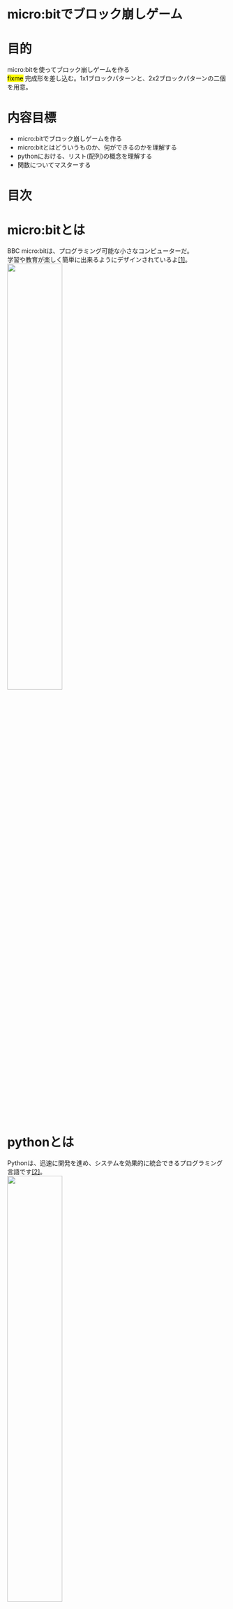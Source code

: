 # micro:bitでブロック崩しゲーム
# 目的
micro:bitを使ってブロック崩しゲームを作る<br>
<mark>fixme</mark> 完成形を差し込む。1x1ブロックパターンと、2x2ブロックパターンの二個を用意。

# 内容目標
- micro:bitでブロック崩しゲームを作る
- micro:bitとはどういうものか、何ができるのかを理解する
- pythonにおける、リスト(配列)の概念を理解する
- 関数についてマスターする
# 目次
# micro:bitとは
BBC micro:bitは、プログラミング可能な小さなコンピューターだ。<br>
学習や教育が楽しく簡単に出来るようにデザインされているよ[[1]](https://groklearning.com/)。<br>
<img src="./image/microbit.jpg" width="50%" height=50%>

# pythonとは
Pythonは、迅速に開発を進め、システムを効果的に統合できるプログラミング言語です[[2]](https://www.python.org/)。<br>
<img src="./image/python.png" width="50%" height=50%>

# コーディング
## プログラム全体図
- ①初期位置にブロックを配置<br>
<img src="./gif/step1.gif" width="10%" height="10%">

- ②一定時間経過でブロックが落下<br>
<img src="./gif/step2.gif" width="10%" height="10%">

- ③一番下まで落ちたら、ブロックをそこに配置<br>
<img src="./gif/step2.gif" width="10%" height="10%">

- ④新しいブロックを生成<br>
<img src="./gif/step3.gif" width="10%" height="10%">

- ⑤一列揃ったらその列を消去<br>
<img src="./gif/step4.gif" width="10%" height="10%">

★★一旦完成★★

- Ex. プログラムを見やすくしよう
- Ex. 消したブロックより上のブロックを落とす
- Ex. 画面がチカチカしないようにする
- Ex. ブロックの種類を追加

Exは順不同。<br>
## micro:bitの紹介(3min)
### LED表示<br>
- 5×5のLEDディスプレイ（発光ダイオード）<br>
<img src="./gif/led.gif" width="25%" height="25%">

### ボタン操作<br>
- 2つのボタン（左Aボタン、右Bボタン）<br>
<img src="./gif/button.gif" width="25%" height="25%">

### 様々なセンサ<br>
- 加速度計<br>
- 磁力計（コンパス）<br>
- 温度センサー<br>
- Bluetooth<br>
- ラジオ通信（他のmicro:bitと通信する）<br>
- 外部入出力ピン（金色のパッド部分）<br>
## 簡単なLED点灯デモ(5min)
### 指定した場所のLEDを点灯<br>
```python: python
flash(x, y, 明るさ)
```
### (2, 2) の位置に明るさ9で点灯
```python: demo1.py
flash(2, 2, 9)
```
### micro:bitで実行
↓のコマンドを TERMINAL で実行する<br>
```bash: TERMINAL
uflash demo.py
```
↓のようにLEDが光れば成功！<br><br>
<img src="./image/demo.png" width="20%" height="20%">

### x座標とy座標について<br>
- x: よこの位置 0（左）〜4（右）<br>
- y: たての位置 0（上）〜4（下）<br>
<img src="./image/zahyo.png" width="20%" height="20%">

### 明るさについて<br>
- 0(真っ暗)〜9(一番明るい)<br>
### 関数について<br>
<mark>fixme</mark> 画像が欲しい<br>

### Work. (0, 4)の位置に明るさ6で点灯してみよう<br>
<ins>demo.py</ins>のプログラムを、(0, 4)の位置に明るさ6で点灯させるプログラムに書き換えてください。

↓の画像のように光れば成功!<br><br>
<img src="./image/demo1.png" width="20%" height="20%">

<details><summary>答え</summary>

```python:demo.py
flash(0, 4, 6)
```
</details>

### Work. 以下のプログラムを実行した時、どのLEDが光るかを考えてみてください<br>
```python:python
flash(2, 0, 9)
flash(2, 1, 9)
flash(2, 2, 9)
flash(2, 3, 9)
flash(2, 4, 9)
```

<img src="./image/zahyo.png" width="20%" height="20%">

<details><summary>答え</summary>
<img src="./image/prac1.png" width="20%" height="20%">
</details>

## Work①,②: 落ちるブロックを作ろう(10min)
ここでは、ブロックが一定時間ごとに落ちていくプログラムを作っていきます。<br>
↓完成形<br><br>
<img src="./gif/main1.gif" width="25%" height="25%">

このために、<br>
#### ①初期位置(一番上の真ん中)にブロックを表示<br>
#### ②そのブロックを一定時間ごとに落とす<br>

という順番でプログラミングをしていきます！<br>

### ①初期位置にブロックを表示<br>
まずは、一番上の真ん中(x = 2, y = 0)の位置にLEDを点灯するプログラムを作っていきます。<br>
これが、ゲームを開始したときのブロックの初期位置になります。<br>

#### 1. main.pyを開く<br>
今までは練習のため、<ins>demo.py</ins>というファイルにプログラムを書いていました。<br>
ここからは実際にブロック崩しゲームを作っていくので、本番用のファイル(<ins>main.py</ins>)を開いてください。<br>
ここからは、プログラムはこの<ins>main.py</ins>に記述していきます。<br>

#### 2. 座標を変数で指定できるようにする<br>
これまではflashの引数には直接数字を入れていました(ex. flash(2, 2, 6))。<br>
しかし、今後のために、LEDを点灯する座標は変数で指定できるようにしておきましょう。<br>
なので、x と y という変数を作成し、初期値を代入してください。<br>
初期値は、一番上の真ん中の位置に表示できるような値にしてください。<br>
<details><summary>答え</summary>

```python:demo.py
x = 2
y = 0
```
</details>

その後、(x,y)の位置に、明るさ9で点灯するプログラムを作成してください<br>

<details><summary>答え</summary>

```python:demo.py
x = 2
y = 0
flash(x, y, 9)
```
</details>

#### 3. 繰り返し処理

現時点のプログラムは、**(x, y)を指定し、その座標のLEDを明るさ9で点灯させる**というものです。

このプログラムでは、**LEDを一回光らせたらプログラムが終了**しています。<br>
点灯し続けているので**繰り返している**と錯覚するかもしれませんが、 PC から電源が供給され続けているので光っているだけです。<br>
一定時間経過ごとにブロックを落とすためにはプログラムは**終了してほしくない**ので、**繰り返し処理**を追加します<br>
pythonには**二種類**の繰り返し(ループ)があったのを覚えていますか？<br>
<details><summary>答え</summary>

**for(回数ループ)**
```python:demo.py
for i in range(10):
```
**while(条件ループ)**
```python:demo.py
while 条件式:
```
</details>

ブロック崩しゲームの場合、どちらのループを使う方が良いでしょうか？
<details><summary>答え</summary>

一般的には、ゲームが終了するまで何回ループをするかは分からない(時と場合による)ので、本レッスンでは while を使います。<br>
ゲームの終了条件を今の進捗で入れるのは難しいので、とりあえず無限ループにしましょう。<br>
**while(無限)**
```python:demo.py
x = 2
y = 0
while True:
  flash(x, y, 9)
```
</details>

これで繰り返し処理の実装も完了しました。<br>
- 実行して確認
```bash:TERMINAL
uflash main.py
```
micro:bitをパソコンに繋げて、上記のコマンドを実行してみてください。<br>
↓のように初期位置が光っていたら成功です！<br>
<img src="./image/prac2.png" width="20%" height="20%">


### ②ブロックが落下するようにする
準備が整ったので、いよいよ本題の**落下するプログラム**を書いていきます！<br>
#### 1. フローチャート
現時点のプログラムは、**同じ場所のLEDを点灯し続ける**プログラムです。<br>
フローチャートは以下になります。<br>
```
(2, 0)の位置のLEDを点灯
↓
(2, 0)の位置のLEDを点灯
↓
(2, 0)の位置のLEDを点灯
↓
(2, 0)の位置のLEDを点灯
↓
...
```
落ちているように見せるためには、フローチャートは以下である必要があります。<br>
```
(2, 0)の位置のLEDを点灯
↓
(2, 1)の位置のLEDを点灯
↓
(2, 2)の位置のLEDを点灯
↓
(2, 3)の位置のLEDを点灯
↓
...
```
つまり、yの座標を1ずつ増やしていけばいいわけです。<br>
これを見据えて、上記ではyの変数化を行いました。<br>
プログラムのフローチャートを詳しく書くと、以下になります。<br>
```
xに2を、yに0を代入
↓
(x, y)の位置のLEDを点灯
↓
yの数字を+1する
↓
(x, y)の位置のLEDを点灯
↓
yの数字を+1する
↓
(x, y)の位置のLEDを点灯
↓
yの数字を+1する
↓
...
```
となるようにプログラムを変更すればよさそうですね。<br>
#### 2. フローチャートを基にプログラム作成
上記のフローチャートを参考にしながら、落下するプログラムを自力で作ってみてください。<br>
<details><summary>(とりあえずの)答え</summary>

```python:demo.py
x = 2
y = 0
while True:
  flash(x, y, 9)
  y += 1(もしくは、 y = y + 1)
```
フローチャート通りに素直に書くと、こうなるはずです。<br>

#### クイズ
上記のプログラムを実行すると、↓のように一瞬で一列が光るはずです。なぜでしょうか？<br>
<img src="./image/prac3.png" width="20%" height="20%">

<details><summary>答え</summary>

少し前に下記のようなクイズをしたのを覚えていますか？<br>
### Work. 以下のプログラムを実行した時、どのLEDが光るかを考えてみてください<br>
```python:python
flash(2, 0, 9)
flash(2, 1, 9)
flash(2, 2, 9)
flash(2, 3, 9)
flash(2, 4, 9)
```
<img src="./image/prac1.png" width="20%" height="20%">

この時に、flash関数は、指定した座標を光らせる(だけ)の関数だと説明しました。<br>
つまり、LEDを消すためには、LEDを消す関数(clear)を使わなければいけません。<br>
ということは、上記で考えたフローチャートが間違っていたというわけです。間違っていたというよりも、見積りが甘かったという方が適切かもしれません。<br>
```
(2,0)を点灯
↓
LEDを消す
↓
(2,1)を点灯
↓
LEDを消す
↓
(2,2)を点灯
↓
...
```
となればいいので、
```python
flash(2, 0, 9)
clear()
flash(2, 1, 9)
clear()
flash(2, 2, 9)
clear()
flash(2, 3, 9)
clear()
flash(2, 4, 9)
```
という風に、flash関数の間にclear関数を挟んであげればよさそうです。<br>
しかし、実行すると↓のように、一番下だけが点灯します。なぜでしょうか？<br>
<img src="./image/prac4.png" width="20%" height="20%">

<details><summary>答え</summary>

**プログラムはあっています。**<br>
しかし、**プログラムは一行0.05秒ぐらいで処理される**ので、**一瞬で一番下まで行ってしまった**ということです。<br>
ただし、これだと動きが速すぎて目で追えないので、**少し待機してもらいましょう**。<br>
待機する関数は、**sleep**です。引数の単位は秒ではなく**ミリ秒**(秒/1000)なので気を付けてください。
```
(2,0)を点灯
↓
0.5秒待機
↓
LEDを消す
↓
(2,1)を点灯
↓
0.5秒待機
↓
LEDを消す
↓
(2,2)を点灯
↓
0.5秒待機
↓
...
```
となればいいので、
```python
flash(2, 0, 9)
sleep(500)
clear()
flash(2, 1, 9)
sleep(500)
clear()
flash(2, 2, 9)
sleep(500)
clear()
flash(2, 3, 9)
sleep(500)
clear()
flash(2, 4, 9)
```
このプログラムを実行すると、↓のように期待通りに動いてくれます。

<img src="./gif/main1.gif" width="25%" height="25%">

上記のプログラムを参考にして、<ins>main.py</ins>のプログラムを修正していきましょう！<br>
</details>
</details>
</details>

#### 3. フローチャートの修正
上記で、先ほど作ったフローチャートに二つミスがあることが発覚しました。<br>
- 消灯する処理が抜けていた<br>
- 待機する処理が抜けていた<br>

#### Ex. プログラミングの面白さ
皆さんはプログラムが間違っていたりエラーが出たりすると失敗したと思って落ち込むかもしれません。<br>
しかし、これからは間違っていたりエラーが出たりしたときは**喜んで**ください。<br>
プログラミングの一番の醍醐味は、(私の意見では)トライ&エラーです。<br>
少し考えただけでは一発でうまくいかないような難題を、何が足りていないか、どういう機能を追加したらよいか、もっと改善する方法はないか…と考え挑戦することで、立派な作品を作ることができます。<br>
これは難しい作品であればあるほど、完成したときの喜びは大きいです。<br>
作品の難しさは、間違った回数やエラーが出た回数だと思っています<br>
つまり、間違っていたりエラーが出たりすればするほど完成したときの喜びが大きくなっていくのです。<br>
なので、プログラムが間違っていたりエラーが出たりしても笑顔で、その原因を一つずつつぶしていきましょう。<br>

#### 3. フローチャートの修正
話が脱線しましたが、フローチャートの修正を行っていきます。<br>
修正すべきポイントは、以下の２点でした。<br>
- 消灯する処理を追加する<br>
- 待機する処理を追加する<br>

今回は２つ一気に修正できそうです。修正したフローチャートは以下です。<br>
```
xに2を、yに0を代入               xに2を、yに0を代入
↓                               ↓
(x, y)の位置のLEDを点灯          (x, y)の位置のLEDを点灯
|                                ↓
|                                0.5秒待つ
|                                ↓
|                                clear()
↓                               ↓
yの数字を+1する                  yの数字を+1する
↓                               ↓
(x, y)の位置のLEDを点灯     →   (x, y)の位置のLEDを点灯
|                                ↓
|                                0.5秒待つ
|                                ↓
|                                clear()
↓                               ↓
yの数字を+1する                  yの数字を+1する
↓
...
```
このフローチャート通りにプログラムを書けば、落ちるプログラムが完成します！やってみましょう！<br>
- 0.5秒待つ: sleep(500)
- clear(): clear()
<details><summary>答え</summary>

```python:demo.py
x = 2
y = 0
while True:
  flash(x, y, 9)
  sleep(500)
  clear()
  y += 1
```
</details>
現時点でのプログラムでは、ブロックが一番下に行った後、変なマークが表示されていると思います。<br>
この変なマークはエラーのサインです。<br>
何故エラーが出ているか分かりますか？<br>
<details><summary>答え</summary>

存在しない場所のLEDを点灯しようとして、"そんなところにLEDは無いよ"というエラーが出ています。<br>
では、どのようにプログラムを変更すればエラーが出なくなるでしょうか？<br>
<details><summary>答え</summary>

エラーが出ないようにするためには、yの数字を4より大きくしないように修正すればできそうです。<br>
今、yの数値を変更(インクリメント)している所は、 y += 1 の所なので、そこを修正しましょう。<br>
現状だと、"無条件で+1する"プログラムになっていますが、"yの数値が4より小さい時だけ+1する"プログラムに変更しましょう。<br>
プログラム的に言えば、"yの数値が4より小さければ+1、でなければ何もしない"というプログラムに変更します。<br>
このようなプログラムを書きたい時は条件分岐を使えばいいので、<br>
```python:demo.py
x = 2
y = 0
while True:
  flash(x, y, 9)
  sleep(500)
  clear()
  if y < 4:
    y += 1
```
というプログラムに変更すれば、エラーが出なくなるはずです。<br>
</details>
</details>

## Work③: 着地したブロックを記録しよう(20min)
現時点でのプログラムでは、ブロックが一番下に行くと、その場で止まるという動きになっています。<br>
完成に近づけるためには、<br>
①一番下に落ちたらその場所にブロックを固定し<br>
②そのブロックの座標をどこかに保存して<br>
③次のブロックを出す<br>
ように変更する必要があります。<br>
まず、一番下に落ちたブロックの座標を保存するプログラム、次に保存した座標を常に光らせるプログラム、最後に次のブロックを出すプログラムを書くという順番で実装していきます！<br>
### Step1: ブロックの座標を保存する方法を考えよう
まずは、一番下に落ちたブロックの座標を保存するプログラムを書いていきましょう！<br>
何かを保存したい時に使うものと言えば、変数を思い浮かべると思います。<br>
しかし、変数には弱点があって、一つの変数につき1つの値しか保存できません。<br>
今回は、LEDは 5 x 5 の25個あり、25個変数を作るのはめんどくさいですし、何よりプログラムがぐちゃぐちゃになり読みにくく(可読性が低く)なってしまいます。<br>
そこで、今回はリスト(配列)というものを使って、一つのリストに25個の情報を一気に入れようと思います。

### リスト(配列とは)
リストと配列は厳密には違うけど、同じものだと思ってくれて大丈夫です。気になる人はまた聞きに来てください。<br>
イノベーターネクスト・マスター終了生の人はリスト(配列)は知っていると思いますが、復習も兼ねてリスト(配列)とは何かを説明します。<br>
プログラムの<mark>fixme</mark>行目に、
```python:demo.py
blocks = [
  [0, 0, 0, 0, 0],  # y=0
  [0, 0, 0, 0, 0],  # y=1
  [0, 0, 0, 0, 0],  # y=2
  [0, 0, 0, 0, 0],  # y=3
  [0, 0, 0, 0, 0],  # y=4
  [1, 1, 1, 1, 1],  # 地面
]
```
というプログラムが書いてあると思います。(書かれてないぞっていう人は手を挙げて教えてください。)<br>
これがリストになっていて、点灯したいLEDの所の数値を1に変えると、LEDが点灯します。<br>
好きな所の数値を1に変えて、実行してみてください。<br>
ただし、リストのLEDを点灯させるためには、専用の関数を実行しないといけないので、プログラムを以下に変更してください。<br>
```python:main.py
blocks[2][2] = 1
flashm(blocks)
x = 2
y = 0
while True:
  flash(x, y, 9)
  sleep(500)
  clear()
  if y < 4:
    y += 1
```
リストは変数と同じように、プログラムの中でも数値を変えることができます。<br>
上記は(2,2)の座標のLEDを点灯させるプログラムでしたが、
```python:main.py
blocks[0][0] = 1
blocks[1][1] = 1
blocks[2][2] = 1
blocks[3][3] = 1
blocks[4][4] = 1
flashm(blocks)
x = 2
y = 0
while True:
  flash(x, y, 9)
  sleep(500)
  clear()
  if y < 4:
    y += 1
```
とすると、斜めのLEDを点灯させることができます。<br>
これを使えば、一番下に落ちたブロックの位置を記録し、点灯させることができそうです！<br>
### Step2: 一番下に落ちたブロックの座標を保存しよう
現状のプログラムの中でブロックの落下の部分は、<br>
"yの数値が4より小さければ+1、でなければ何もしない"<br>
になっています。<br>
これを、<br>
"ブロックの一個下の座標が地面ならば今の座標を保存して新しいブロックを作り、でなければyを+1する(落下する)"<br>
に変更すればよさそうです。<br>
まずは、現状のif文の条件式を、<br>
"yの数値が4より小さければ"<br>
↓<br>
"ブロックの一個下の座標が地面ならば"<br>
に変えましょう。<br>
<details><summary>答え</summary>

ブロックの一個下の座標というのは、プログラムでいうと (x, y+1) に当たります。<br>
ブロックの真下が地面ならば、 リストの(x, y+1)は1になっているはずです。<br>
つまり、"ブロックの一個下の座標が地面ならば"というプログラムは以下になります。<br>
```python
if blocks[x][y + 1] == 1:
```
"ブロックの一個下の座標が地面ならば今の座標を保存して新しいブロックを作る"というプログラムは以下になります。<br>
```python
if blocks[x][y + 1] == 1:
  blocks[x][y] = 1
  y = 0
```
今の座標は、(x, y)です。新しいブロックを作るには、yを0にしてあげれば"新しいブロックをあたかも作ったかのような挙動"になります。<br>
このままでは落下する部分が無いので、"一個下が地面でなければ落下する"というプログラムを追加しましょう。<br>
```python
if blocks[x][y + 1] == 1:
  blocks[x][y] = 1
  y = 0
else:
  y += 1
```
思ったよりも簡単ではないですか？<br>
思った通りに動いているかどうか、実行してみて試してみてください。<br>
プログラミングでは、結果的に正しい動きをしていれば、正解になります。

皆さんは"一番下に落ちたらブロックの座標を保存して、そこを常に光らせ、新しいブロックを出す"というプログラムを書いた自覚がないかもしれませんが、実際にはその通りの動きになっているので、"一番下に落ちたらブロックの座標を保存して、そこを常に光らせ、新しいブロックを出す"というプログラムを書いたことになります。

これで、一番難関(だと思われる)プログラムが完成しました。
</details>

## A/Bボタンでブロックを左右に動かそう
これまでかなりのトライ&エラーを繰り返し、かなりの量のプログラムを書いてきたと思います。<br>
ただ、現状だと<br>
ブロックが上から降ってきて、どんどん積みあがっているプログラム<br>
になっており、全然ゲーム感がありません。ゲームを作るのは結構大変なんです。<br>
この調子で完成まで作っていくと、到底90分ではできないので、ここからは駆け足気味で行きます。<br>
まずは、ブロックを左右に移動できるようにしていきましょう。<br>
Aボタンを押せばブロックが左に移動し、Bボタンを押せばブロックが右に移動するプログラムを書いていきます<br>
これを実装するためには条件分岐を使えばよさそうです。<br>
条件分岐を覚えていますか？<br>
<details><summary>条件分岐</summary>

**if文**
```python:demo.py
if 条件式:
  処理①
```

</details>

Aボタンを押せばブロックが左に移動するというプログラムは、以下になります。<br>
```python
if button_a.was_pressed() and x > 0:
        x -= 1
        clear()
```
button_a.was_pressed()という関数は、Aボタンを押すとTrue、それ以外の時はFalseが返ってきます<br>
andより右の部分は、場外に出ないようにするための条件式です。<br>
clear()をしているのは、移動した後に前にいた部分を消すためです。

これを参考にして、ボタンBのプログラムも自力で書いてみてください!<br>

<details><summary>答え</summary>

**if文**
```python:demo.py
# === ここから書いてOK ===
x = 2
y = 0
while True:
  flashm(blocks)
  flash(x, y, 9)
  sleep(500)
  y += 1
  if button_a.was_pressed() and x > 0:
        x -= 1
        clear()
  if button_b.was_pressed() and x < 4:
        x += 1
        clear()
```

</details>
これで左右に移動するプログラムが完成しました！動かしてみましょう！<br>
...と言いたいところですが、このプログラムを実行しても左右には動いてくれません。なぜでしょうか？<br>

<details><summary>答え</summary>

現状のプログラムのループの中身は、以下になっています<br>

```
LEDを光らせる
↓
1秒待つ
↓
Aが押されてたらブロックを左に移動する
↓
Bが押されてたらブロックを右に移動する
↓
...
```

1秒待機している間は、ボタンが押されているかどうかは調べてくれません。<br>
なので、プログラムを以下のように変更します。<br>
```python:main.py
# === ここから書いてOK ===
x = 2
y = 0
timer = 0
while True:
  flashm(blocks)
  flash(x, y, 9)
  timer += 1
  if timer % 1000 == 0:
    clear()
    y += 1
    if blocks[y][x] != 0:
       blocks[y-1][x] = 1
       y = 0   
  if button_a.was_pressed() and x > 0:
        x -= 1
        clear()
  if button_b.was_pressed() and x < 4:
        x += 1
        clear()
```
具体的には、<br>
待機処理→タイマー処理<br>
に置き換えることで、常にボタンの判定をしてくれるようにしました。<br>
<mark>fixme</mark> タイマー処理と待機処理のフローチャートを、比較形式で貼る。通常のフローチャートではなく、上部に変数の値も載せること。
x:           x:         x:
y:
xに-を代入→yに-を代入→LED点灯
みたいな感じ。

</details>

これで少し早足ですが、左右に動くプログラムが完成しました！<br>

## 一列揃ったら消そう(15min)
さて、いよいよ最後のステップです。<br>
ここでは、ブロックが一列揃ったら消えるようにしていきます<br>
一番難しいと思うかもしれませんが、今回はリストを使っているので案外簡単に実装できます。<br>
### 一列揃ったら消すプログラムを書こう

## Ex. プログラムを見やすくしよう
現状のプログラムはぐちゃぐちゃで見にくいです。<br>
プログラムの可読性を上げるために、関数を定義して処理を部分ごとに分けましょう<br>
関数への分け方は自由にやってもらって構いませんが、私がやるなら<br>
①落下する処理の関数<br>
②左右に移動するかどうかの処理の関数<br>
の二つに分けます。<br>
別に今のままで正しく動いているんだからこのままでいいじゃないかという気持ちは痛いほどわかるのですが、未来の自分のためにも、このコードを読むかもしれない人のためにもコードの可読性を上げることを売すゝめします。<br>
可読性を上げることで、エラーの個所が特定しやすくなったり、プログラムを書く間隔が一週間以上空いたときでもスムーズに作業を再開できるようになります<br>
## Ex. 画面がチカチカしないようにしよう
分からなければ聞いてください。
## Ex. 一列消したらブロックが降ってくるようにしよう
分からなければ聞いてください。
## Ex. ブロックの種類を追加
当たり判定の処理が結構複雑かもしれません。<br>
分からなければ聞いてください。<br>

## まとめ
## 参考文献
[1] https://groklearning.com/<br>
[2] https://www.python.org/<br>
[3] https://microbit.org/ja/<br>
[4] https://microbit-micropython.readthedocs.io/en/v2-docs/<br>
[5] https://microbit-micropython.readthedocs.io/ja/latest/<br>


**Acknowledgement**  
This material was reviewed and refined with the assistance of ChatGPT (OpenAI).

Kazuma Aoyama(bloodtune65@gmail.com)